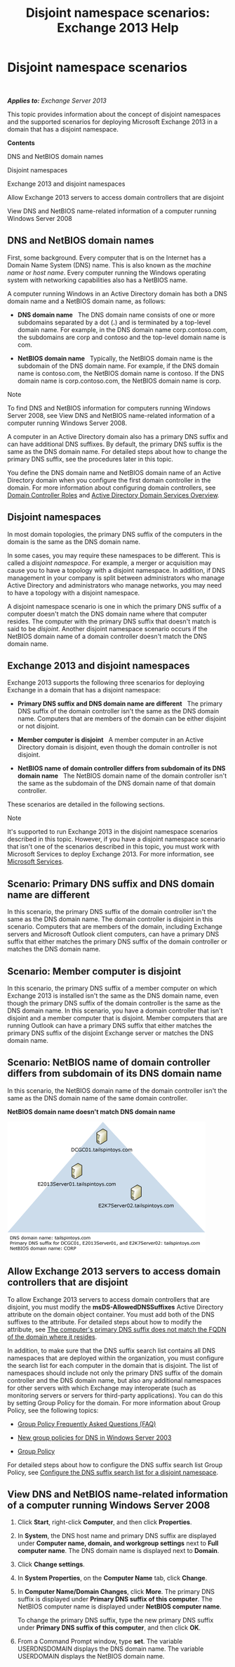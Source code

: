 ﻿---
title: 'Disjoint namespace scenarios: Exchange 2013 Help'
TOCTitle: Disjoint namespace scenarios
ms:assetid: 90101d49-6f45-44be-8a93-eeb2c8283e3b
ms:mtpsurl: https://technet.microsoft.com/en-us/library/Bb676377(v=EXCHG.150)
ms:contentKeyID: 49289351
ms.date: 12/09/2016
mtps_version: v=EXCHG.150
---

# Disjoint namespace scenarios

 

_**Applies to:** Exchange Server 2013_


This topic provides information about the concept of disjoint namespaces and the supported scenarios for deploying Microsoft Exchange 2013 in a domain that has a disjoint namespace.

**Contents**

DNS and NetBIOS domain names

Disjoint namespaces

Exchange 2013 and disjoint namespaces

Allow Exchange 2013 servers to access domain controllers that are disjoint

View DNS and NetBIOS name-related information of a computer running Windows Server 2008

## DNS and NetBIOS domain names

First, some background. Every computer that is on the Internet has a Domain Name System (DNS) name. This is also known as the *machine name* or *host name*. Every computer running the Windows operating system with networking capabilities also has a NetBIOS name.

A computer running Windows in an Active Directory domain has both a DNS domain name and a NetBIOS domain name, as follows:

  - **DNS domain name**   The DNS domain name consists of one or more subdomains separated by a dot (**.**) and is terminated by a top-level domain name. For example, in the DNS domain name corp.contoso.com, the subdomains are corp and contoso and the top-level domain name is com.

  - **NetBIOS domain name**   Typically, the NetBIOS domain name is the subdomain of the DNS domain name. For example, if the DNS domain name is contoso.com, the NetBIOS domain name is contoso. If the DNS domain name is corp.contoso.com, the NetBIOS domain name is corp.


> [!NOTE]
> To find DNS and NetBIOS information for computers running Windows Server 2008, see View DNS and NetBIOS name-related information of a computer running Windows Server 2008.



A computer in an Active Directory domain also has a primary DNS suffix and can have additional DNS suffixes. By default, the primary DNS suffix is the same as the DNS domain name. For detailed steps about how to change the primary DNS suffix, see the procedures later in this topic.

You define the DNS domain name and NetBIOS domain name of an Active Directory domain when you configure the first domain controller in the domain. For more information about configuring domain controllers, see [Domain Controller Roles](https://go.microsoft.com/fwlink/p/?linkid=268367) and [Active Directory Domain Services Overview](https://go.microsoft.com/fwlink/p/?linkid=268366).

## Disjoint namespaces

In most domain topologies, the primary DNS suffix of the computers in the domain is the same as the DNS domain name.

In some cases, you may require these namespaces to be different. This is called a *disjoint namespace*. For example, a merger or acquisition may cause you to have a topology with a disjoint namespace. In addition, if DNS management in your company is split between administrators who manage Active Directory and administrators who manage networks, you may need to have a topology with a disjoint namespace.

A disjoint namespace scenario is one in which the primary DNS suffix of a computer doesn't match the DNS domain name where that computer resides. The computer with the primary DNS suffix that doesn't match is said to be *disjoint*. Another disjoint namespace scenario occurs if the NetBIOS domain name of a domain controller doesn't match the DNS domain name.

## Exchange 2013 and disjoint namespaces

Exchange 2013 supports the following three scenarios for deploying Exchange in a domain that has a disjoint namespace:

  - **Primary DNS suffix and DNS domain name are different**   The primary DNS suffix of the domain controller isn't the same as the DNS domain name. Computers that are members of the domain can be either disjoint or not disjoint.

  - **Member computer is disjoint**   A member computer in an Active Directory domain is disjoint, even though the domain controller is not disjoint.

  - **NetBIOS name of domain controller differs from subdomain of its DNS domain name**   The NetBIOS domain name of the domain controller isn't the same as the subdomain of the DNS domain name of that domain controller.

These scenarios are detailed in the following sections.


> [!NOTE]
> It's supported to run Exchange 2013 in the disjoint namespace scenarios described in this topic. However, if you have a disjoint namespace scenario that isn't one of the scenarios described in this topic, you must work with Microsoft Services to deploy Exchange 2013. For more information, see <A href="https://go.microsoft.com/fwlink/p/?linkid=94845">Microsoft Services</A>.



## Scenario: Primary DNS suffix and DNS domain name are different

In this scenario, the primary DNS suffix of the domain controller isn't the same as the DNS domain name. The domain controller is disjoint in this scenario. Computers that are members of the domain, including Exchange servers and Microsoft Outlook client computers, can have a primary DNS suffix that either matches the primary DNS suffix of the domain controller or matches the DNS domain name.

## Scenario: Member computer is disjoint

In this scenario, the primary DNS suffix of a member computer on which Exchange 2013 is installed isn't the same as the DNS domain name, even though the primary DNS suffix of the domain controller is the same as the DNS domain name. In this scenario, you have a domain controller that isn't disjoint and a member computer that is disjoint. Member computers that are running Outlook can have a primary DNS suffix that either matches the primary DNS suffix of the disjoint Exchange server or matches the DNS domain name.

## Scenario: NetBIOS name of domain controller differs from subdomain of its DNS domain name

In this scenario, the NetBIOS domain name of the domain controller isn't the same as the DNS domain name of the same domain controller.

**NetBIOS domain name doesn't match DNS domain name**

![NetBIOS domain name does not match DNS domain name](images/Bb676377.1ee18cb6-0296-4875-b572-0ddf33f65f7c(EXCHG.150).gif "NetBIOS domain name does not match DNS domain name")

## Allow Exchange 2013 servers to access domain controllers that are disjoint

To allow Exchange 2013 servers to access domain controllers that are disjoint, you must modify the **msDS-AllowedDNSSuffixes** Active Directory attribute on the domain object container. You must add both of the DNS suffixes to the attribute. For detailed steps about how to modify the attribute, see [The computer's primary DNS suffix does not match the FQDN of the domain where it resides](https://go.microsoft.com/fwlink/p/?linkid=98848).

In addition, to make sure that the DNS suffix search list contains all DNS namespaces that are deployed within the organization, you must configure the search list for each computer in the domain that is disjoint. The list of namespaces should include not only the primary DNS suffix of the domain controller and the DNS domain name, but also any additional namespaces for other servers with which Exchange may interoperate (such as monitoring servers or servers for third-party applications). You can do this by setting Group Policy for the domain. For more information about Group Policy, see the following topics:

  - [Group Policy Frequently Asked Questions (FAQ)](https://go.microsoft.com/fwlink/p/?linkid=100128)

  - [New group policies for DNS in Windows Server 2003](http://go.microsoft.com/fwlink/p/?linkid=3052&kbid=294785)

  - [Group Policy](https://go.microsoft.com/fwlink/p/?linkid=268043)

For detailed steps about how to configure the DNS suffix search list Group Policy, see [Configure the DNS suffix search list for a disjoint namespace](configure-the-dns-suffix-search-list-for-a-disjoint-namespace-exchange-2013-help.md).

## View DNS and NetBIOS name-related information of a computer running Windows Server 2008

1.  Click **Start**, right-click **Computer**, and then click **Properties**.

2.  In **System**, the DNS host name and primary DNS suffix are displayed under **Computer name, domain, and workgroup settings** next to **Full computer name**. The DNS domain name is displayed next to **Domain**.

3.  Click **Change settings**.

4.  In **System Properties**, on the **Computer Name** tab, click **Change**.

5.  In **Computer Name/Domain Changes**, click **More**. The primary DNS suffix is displayed under **Primary DNS suffix of this computer**. The NetBIOS computer name is displayed under **NetBIOS computer name**.
    
    To change the primary DNS suffix, type the new primary DNS suffix under **Primary DNS suffix of this computer**, and then click **OK**.

6.  From a Command Prompt window, type **set**. The variable USERDNSDOMAIN displays the DNS domain name. The variable USERDOMAIN displays the NetBIOS domain name.

